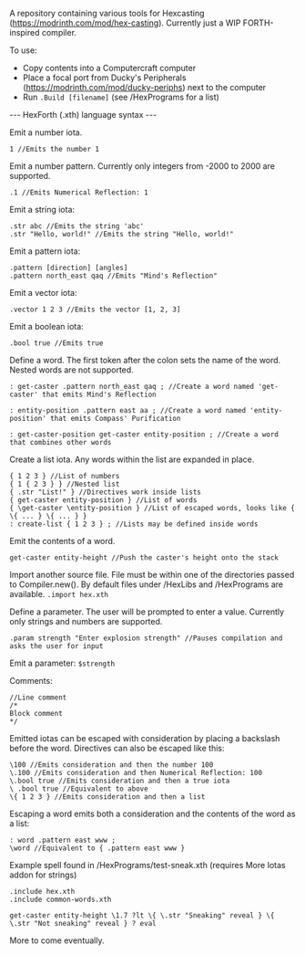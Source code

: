 
A repository containing various tools for Hexcasting (https://modrinth.com/mod/hex-casting).
Currently just a WIP FORTH-inspired compiler.

To use:
 - Copy contents into a Computercraft computer
 - Place a focal port from Ducky's Peripherals (https://modrinth.com/mod/ducky-periphs) next to the computer
 - Run ```.Build [filename]``` (see /HexPrograms for a list)

--- HexForth (.xth) language syntax ---

Emit a number iota.
```
1 //Emits the number 1
```

Emit a number pattern.  Currently only integers from -2000 to 2000 are supported.
```
.1 //Emits Numerical Reflection: 1
```

Emit a string iota:
```
.str abc //Emits the string 'abc'
.str "Hello, world!" //Emits the string "Hello, world!"
```

Emit a pattern iota:
```
.pattern [direction] [angles]
.pattern north_east qaq //Emits "Mind's Reflection"
```

Emit a vector iota:
```
.vector 1 2 3 //Emits the vector [1, 2, 3]
``` 

Emit a boolean iota:
```
.bool true //Emits true
```

Define a word.  The first token after the colon sets the name of the word.  Nested words are not supported.
```
: get-caster .pattern north_east qaq ; //Create a word named 'get-caster' that emits Mind's Reflection

: entity-position .pattern east aa ; //Create a word named 'entity-position' that emits Compass' Purification

: get-caster-position get-caster entity-position ; //Create a word that combines other words
```

Create a list iota.  Any words within the list are expanded in place.
```
{ 1 2 3 } //List of numbers
{ 1 { 2 3 } } //Nested list
{ .str "List!" } //Directives work inside lists
{ get-caster entity-position } //List of words
{ \get-caster \entity-position } //List of escaped words, looks like { \{ ... } \{ ... } }
: create-list { 1 2 3 } ; //Lists may be defined inside words
```

Emit the contents of a word.
```
get-caster entity-height //Push the caster's height onto the stack
```

Import another source file.  File must be within one of the directories passed to Compiler.new().  By default files under /HexLibs and /HexPrograms are available.
```.import hex.xth ```

Define a parameter.  The user will be prompted to enter a value.  Currently only strings and numbers are supported.
```
.param strength "Enter explosion strength" //Pauses compilation and asks the user for input
```
Emit a parameter:
```$strength```

Comments:
```
//Line comment
/*
Block comment
*/
```

Emitted iotas can be escaped with consideration by placing a backslash before the word.  Directives can also be escaped like this:
```
\100 //Emits consideration and then the number 100
\.100 //Emits consideration and then Numerical Reflection: 100
\.bool true //Emits consideration and then a true iota
\ .bool true //Equivalent to above
\{ 1 2 3 } //Emits consideration and then a list
```
Escaping a word emits both a consideration and the contents of the word as a list:
```
: word .pattern east www ;
\word //Equivalent to { .pattern east www }
```
Example spell found in /HexPrograms/test-sneak.xth (requires More Iotas addon for strings)
```
.include hex.xth
.include common-words.xth

get-caster entity-height \1.7 ?lt \{ \.str "Sneaking" reveal } \{ \.str "Not sneaking" reveal } ? eval
```
More to come eventually.

